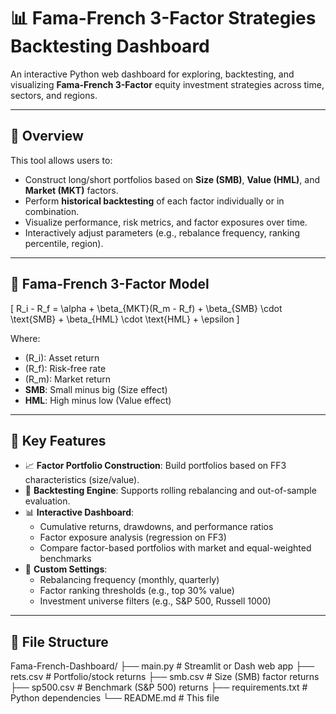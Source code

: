 # 📊 Fama-French 3-Factor Strategies Backtesting Dashboard

An interactive Python web dashboard for exploring, backtesting, and visualizing **Fama-French 3-Factor** equity investment strategies across time, sectors, and regions.

---

## 🧠 Overview

This tool allows users to:
- Construct long/short portfolios based on **Size (SMB)**, **Value (HML)**, and **Market (MKT)** factors.
- Perform **historical backtesting** of each factor individually or in combination.
- Visualize performance, risk metrics, and factor exposures over time.
- Interactively adjust parameters (e.g., rebalance frequency, ranking percentile, region).

---

## 🧮 Fama-French 3-Factor Model

\[
R_i - R_f = \alpha + \beta_{MKT}(R_m - R_f) + \beta_{SMB} \cdot \text{SMB} + \beta_{HML} \cdot \text{HML} + \epsilon
\]

Where:
- \(R_i\): Asset return
- \(R_f\): Risk-free rate
- \(R_m\): Market return
- **SMB**: Small minus big (Size effect)
- **HML**: High minus low (Value effect)

---

## 🚀 Key Features

- 📈 **Factor Portfolio Construction**: Build portfolios based on FF3 characteristics (size/value).
- 🧪 **Backtesting Engine**: Supports rolling rebalancing and out-of-sample evaluation.
- 📊 **Interactive Dashboard**:
  - Cumulative returns, drawdowns, and performance ratios
  - Factor exposure analysis (regression on FF3)
  - Compare factor-based portfolios with market and equal-weighted benchmarks
- 🔧 **Custom Settings**:
  - Rebalancing frequency (monthly, quarterly)
  - Factor ranking thresholds (e.g., top 30% value)
  - Investment universe filters (e.g., S&P 500, Russell 1000)

---

## 📁 File Structure
Fama-French-Dashboard/
├── main.py # Streamlit or Dash web app
├── rets.csv # Portfolio/stock returns
├── smb.csv # Size (SMB) factor returns
├── sp500.csv # Benchmark (S&P 500) returns
├── requirements.txt # Python dependencies
└── README.md # This file

